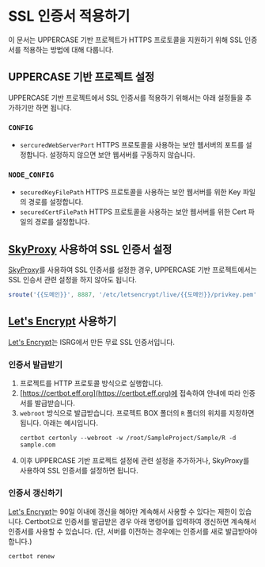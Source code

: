 # SSL 인증서 적용하기
이 문서는 UPPERCASE 기반 프로젝트가 HTTPS 프로토콜을 지원하기 위해 SSL 인증서를 적용하는 방법에 대해 다룹니다.

## UPPERCASE 기반 프로젝트 설정
UPPERCASE 기반 프로젝트에서 SSL 인증서를 적용하기 위해서는 아래 설정들을 추가하기만 하면 됩니다.

### `CONFIG`
* `sercuredWebServerPort` HTTPS 프로토콜을 사용하는 보안 웹서버의 포트를 설정합니다. 설정하지 않으면 보안 웹서버를 구동하지 않습니다.

### `NODE_CONFIG`
* `securedKeyFilePath` HTTPS 프로토콜을 사용하는 보안 웹서버를 위한 Key 파일의 경로를 설정합니다.
* `securedCertFilePath` HTTPS 프로토콜을 사용하는 보안 웹서버를 위한 Cert 파일의 경로를 설정합니다.

## [SkyProxy](https://github.com/Hanul/SkyProxy) 사용하여 SSL 인증서 설정
[SkyProxy](https://github.com/Hanul/SkyProxy)를 사용하여 SSL 인증서를 설정한 경우, UPPERCASE 기반 프로젝트에서는 SSL 인승서 관련 설정을 하지 않아도 됩니다.
```javascript
sroute('{{도메인}}', 8887, '/etc/letsencrypt/live/{{도메인}}/privkey.pem', '/etc/letsencrypt/live/{{도메인}}/fullchain.pem');
```

## [Let's Encrypt](https://letsencrypt.org) 사용하기
[Let's Encrypt](https://letsencrypt.org)는 ISRG에서 만든 무료 SSL 인증서입니다.

### 인증서 발급받기
1. 프로젝트를 HTTP 프로토콜 방식으로 실행합니다.
2. [https://certbot.eff.org](https://certbot.eff.org)에 접속하여 안내에 따라 인증서를 발급받습니다.
3. `webroot` 방식으로 발급받습니다. 프로젝트 BOX 폴더의 `R` 폴더의 위치를 지정하면 됩니다. 아래는 예시입니다.
	```
	certbot certonly --webroot -w /root/SampleProject/Sample/R -d sample.com
	```
4. 이후 UPPERCASE 기반 프로젝트 설정에 관련 설정을 추가하거나, SkyProxy를 사용하여 SSL 인증서를 설정하면 됩니다.

### 인증서 갱신하기
[Let's Encrypt](https://letsencrypt.org)는 90일 이내에 갱신을 해야만 계속해서 사용할 수 있다는 제한이 있습니다. Certbot으로 인증서를 발급받은 경우 아래 명령어를 입력하여 갱신하면 계속해서 인증서를 사용할 수 있습니다. (단, 서버를 이전하는 경우에는 인증서를 새로 발급받아야 합니다.)

```
certbot renew
```